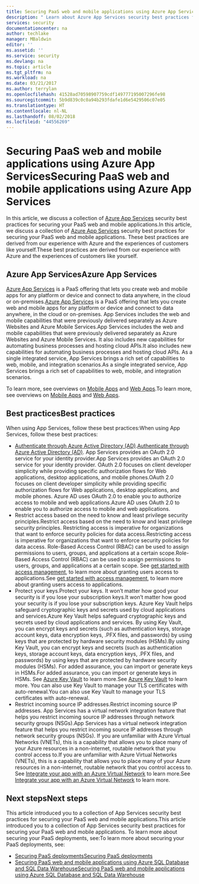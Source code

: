 ```yaml
---
title: Securing PaaS web and mobile applications using Azure App Services | Microsoft Docs
description: " Learn about Azure App Services security best practices for securing your PaaS web and mobile applications. "
services: security
documentationcenter: na
author: techlake
manager: MBaldwin
editor: ''
ms.assetid: ''
ms.service: security
ms.devlang: na
ms.topic: article
ms.tgt_pltfrm: na
ms.workload: na
ms.date: 03/21/2017
ms.author: terrylan
ms.openlocfilehash: 41528ad70598907759cdf149777195007296fe98
ms.sourcegitcommit: 5b9d839c0c0a94b293fdafe1d6e5429506c07e05
ms.translationtype: HT
ms.contentlocale: nl-NL
ms.lasthandoff: 08/02/2018
ms.locfileid: "44556269"
---
```

# <a name="securing-paas-web-and-mobile-applications-using-azure-app-services"></a><span data-ttu-id="a84a5-103">Securing PaaS web and mobile applications using Azure App Services</span><span class="sxs-lookup"><span data-stu-id="a84a5-103">Securing PaaS web and mobile applications using Azure App Services</span></span>

<span data-ttu-id="a84a5-104">In this article, we discuss a collection of [Azure App Services](https://azure.microsoft.com/services/app-service/) security best practices for securing your PaaS web and mobile applications.</span><span class="sxs-lookup"><span data-stu-id="a84a5-104">In this article, we discuss a collection of [Azure App Services](https://azure.microsoft.com/services/app-service/) security best practices for securing your PaaS web and mobile applications.</span></span> <span data-ttu-id="a84a5-105">These best practices are derived from our experience with Azure and the experiences of customers like yourself.</span><span class="sxs-lookup"><span data-stu-id="a84a5-105">These best practices are derived from our experience with Azure and the experiences of customers like yourself.</span></span>

## <a name="azure-app-services"></a><span data-ttu-id="a84a5-106">Azure App Services</span><span class="sxs-lookup"><span data-stu-id="a84a5-106">Azure App Services</span></span>
<span data-ttu-id="a84a5-107">[Azure App Services](../app-service/app-service-value-prop-what-is.md) is a PaaS offering that lets you create web and mobile apps for any platform or device and connect to data anywhere, in the cloud or on-premises.</span><span class="sxs-lookup"><span data-stu-id="a84a5-107">[Azure App Services](../app-service/app-service-value-prop-what-is.md) is a PaaS offering that lets you create web and mobile apps for any platform or device and connect to data anywhere, in the cloud or on-premises.</span></span> <span data-ttu-id="a84a5-108">App Services includes the web and mobile capabilities that were previously delivered separately as Azure Websites and Azure Mobile Services.</span><span class="sxs-lookup"><span data-stu-id="a84a5-108">App Services includes the web and mobile capabilities that were previously delivered separately as Azure Websites and Azure Mobile Services.</span></span> <span data-ttu-id="a84a5-109">It also includes new capabilities for automating business processes and hosting cloud APIs.</span><span class="sxs-lookup"><span data-stu-id="a84a5-109">It also includes new capabilities for automating business processes and hosting cloud APIs.</span></span> <span data-ttu-id="a84a5-110">As a single integrated service, App Services brings a rich set of capabilities to web, mobile, and integration scenarios.</span><span class="sxs-lookup"><span data-stu-id="a84a5-110">As a single integrated service, App Services brings a rich set of capabilities to web, mobile, and integration scenarios.</span></span>

<span data-ttu-id="a84a5-111">To learn more, see overviews on [Mobile Apps](../app-service-mobile/app-service-mobile-value-prop.md) and [Web Apps](../app-service-web/app-service-web-overview.md).</span><span class="sxs-lookup"><span data-stu-id="a84a5-111">To learn more, see overviews on [Mobile Apps](../app-service-mobile/app-service-mobile-value-prop.md) and [Web Apps](../app-service-web/app-service-web-overview.md).</span></span>

## <a name="best-practices"></a><span data-ttu-id="a84a5-112">Best practices</span><span class="sxs-lookup"><span data-stu-id="a84a5-112">Best practices</span></span>

<span data-ttu-id="a84a5-113">When using App Services, follow these best practices:</span><span class="sxs-lookup"><span data-stu-id="a84a5-113">When using App Services, follow these best practices:</span></span>

- <span data-ttu-id="a84a5-114">[Authenticate through Azure Active Directory (AD)](../app-service-web/web-sites-authentication-authorization.md#authenticate-through-azure-active-directory).</span><span class="sxs-lookup"><span data-stu-id="a84a5-114">[Authenticate through Azure Active Directory (AD)](../app-service-web/web-sites-authentication-authorization.md#authenticate-through-azure-active-directory).</span></span> <span data-ttu-id="a84a5-115">App Services provides an OAuth 2.0 service for your identity provider.</span><span class="sxs-lookup"><span data-stu-id="a84a5-115">App Services provides an OAuth 2.0 service for your identity provider.</span></span> <span data-ttu-id="a84a5-116">OAuth 2.0 focuses on client developer simplicity while providing specific authorization flows for Web applications, desktop applications, and mobile phones.</span><span class="sxs-lookup"><span data-stu-id="a84a5-116">OAuth 2.0 focuses on client developer simplicity while providing specific authorization flows for Web applications, desktop applications, and mobile phones.</span></span> <span data-ttu-id="a84a5-117">Azure AD uses OAuth 2.0 to enable you to authorize access to mobile and web applications.</span><span class="sxs-lookup"><span data-stu-id="a84a5-117">Azure AD uses OAuth 2.0 to enable you to authorize access to mobile and web applications.</span></span>
- <span data-ttu-id="a84a5-118">Restrict access based on the need to know and least privilege security principles.</span><span class="sxs-lookup"><span data-stu-id="a84a5-118">Restrict access based on the need to know and least privilege security principles.</span></span> <span data-ttu-id="a84a5-119">Restricting access is imperative for organizations that want to enforce security policies for data access.</span><span class="sxs-lookup"><span data-stu-id="a84a5-119">Restricting access is imperative for organizations that want to enforce security policies for data access.</span></span> <span data-ttu-id="a84a5-120">Role-Based Access Control (RBAC) can be used to assign permissions to users, groups, and applications at a certain scope.</span><span class="sxs-lookup"><span data-stu-id="a84a5-120">Role-Based Access Control (RBAC) can be used to assign permissions to users, groups, and applications at a certain scope.</span></span> <span data-ttu-id="a84a5-121">See [get started with access management](../active-directory/role-based-access-control-what-is.md), to learn more about granting users access to applications.</span><span class="sxs-lookup"><span data-stu-id="a84a5-121">See [get started with access management](../active-directory/role-based-access-control-what-is.md), to learn more about granting users access to applications.</span></span>
- <span data-ttu-id="a84a5-122">Protect your keys.</span><span class="sxs-lookup"><span data-stu-id="a84a5-122">Protect your keys.</span></span> <span data-ttu-id="a84a5-123">It won’t matter how good your security is if you lose your subscription keys.</span><span class="sxs-lookup"><span data-stu-id="a84a5-123">It won’t matter how good your security is if you lose your subscription keys.</span></span> <span data-ttu-id="a84a5-124">Azure Key Vault helps safeguard cryptographic keys and secrets used by cloud applications and services.</span><span class="sxs-lookup"><span data-stu-id="a84a5-124">Azure Key Vault helps safeguard cryptographic keys and secrets used by cloud applications and services.</span></span> <span data-ttu-id="a84a5-125">By using Key Vault, you can encrypt keys and secrets (such as authentication keys, storage account keys, data encryption keys, .PFX files, and passwords) by using keys that are protected by hardware security modules (HSMs).</span><span class="sxs-lookup"><span data-stu-id="a84a5-125">By using Key Vault, you can encrypt keys and secrets (such as authentication keys, storage account keys, data encryption keys, .PFX files, and passwords) by using keys that are protected by hardware security modules (HSMs).</span></span> <span data-ttu-id="a84a5-126">For added assurance, you can import or generate keys in HSMs.</span><span class="sxs-lookup"><span data-stu-id="a84a5-126">For added assurance, you can import or generate keys in HSMs.</span></span> <span data-ttu-id="a84a5-127">See [Azure Key Vault](../key-vault/key-vault-whatis.md) to learn more.</span><span class="sxs-lookup"><span data-stu-id="a84a5-127">See [Azure Key Vault](../key-vault/key-vault-whatis.md) to learn more.</span></span> <span data-ttu-id="a84a5-128">You can also use Key Vault to manage your TLS certificates with auto-renewal.</span><span class="sxs-lookup"><span data-stu-id="a84a5-128">You can also use Key Vault to manage your TLS certificates with auto-renewal.</span></span>
- <span data-ttu-id="a84a5-129">Restrict incoming source IP addresses.</span><span class="sxs-lookup"><span data-stu-id="a84a5-129">Restrict incoming source IP addresses.</span></span> <span data-ttu-id="a84a5-130">App Services has a virtual network integration feature that helps you restrict incoming source IP addresses through network security groups (NSGs).</span><span class="sxs-lookup"><span data-stu-id="a84a5-130">App Services has a virtual network integration feature that helps you restrict incoming source IP addresses through network security groups (NSGs).</span></span> <span data-ttu-id="a84a5-131">If you are unfamiliar with Azure Virtual Networks (VNETs), this is a capability that allows you to place many of your Azure resources in a non-internet, routable network that you control access to.</span><span class="sxs-lookup"><span data-stu-id="a84a5-131">If you are unfamiliar with Azure Virtual Networks (VNETs), this is a capability that allows you to place many of your Azure resources in a non-internet, routable network that you control access to.</span></span> <span data-ttu-id="a84a5-132">See [Integrate your app with an Azure Virtual Network](../app-service-web/web-sites-integrate-with-vnet.md) to learn more.</span><span class="sxs-lookup"><span data-stu-id="a84a5-132">See [Integrate your app with an Azure Virtual Network](../app-service-web/web-sites-integrate-with-vnet.md) to learn more.</span></span>

## <a name="next-steps"></a><span data-ttu-id="a84a5-133">Next steps</span><span class="sxs-lookup"><span data-stu-id="a84a5-133">Next steps</span></span>
<span data-ttu-id="a84a5-134">This article introduced you to a collection of App Services security best practices for securing your PaaS web and mobile applications.</span><span class="sxs-lookup"><span data-stu-id="a84a5-134">This article introduced you to a collection of App Services security best practices for securing your PaaS web and mobile applications.</span></span> <span data-ttu-id="a84a5-135">To learn more about securing your PaaS deployments, see:</span><span class="sxs-lookup"><span data-stu-id="a84a5-135">To learn more about securing your PaaS deployments, see:</span></span>

- [<span data-ttu-id="a84a5-136">Securing PaaS deployments</span><span class="sxs-lookup"><span data-stu-id="a84a5-136">Securing PaaS deployments</span></span>](security-paas-deployments.md)
- [<span data-ttu-id="a84a5-137">Securing PaaS web and mobile applications using Azure SQL Database and SQL Data Warehouse</span><span class="sxs-lookup"><span data-stu-id="a84a5-137">Securing PaaS web and mobile applications using Azure SQL Database and SQL Data Warehouse</span></span>](security-paas-applications-using-sql.md)
